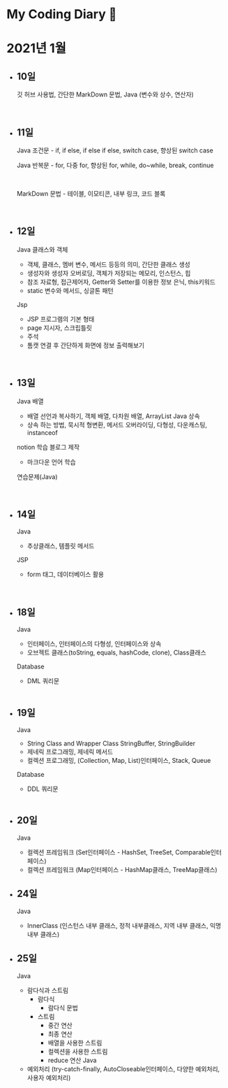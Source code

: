 # My Coding Diary :date:
# 2021년 1월
- ## 10일
    깃 허브 사용법, 간단한 MarkDown 문법, Java (변수와 상수, 연산자)

<br>

- ## 11일 
    Java 조건문 - if, if else, if else if else, switch case, 향상된 switch case 

    Java 반복문 - for, 다중 for, 향상된 for, while, do~while, break, continue 
    
    <br>

    MarkDown 문법 - 테이블, 이모티콘, 내부 링크, 코드 블록

<br>

- ## 12일
    Java 클래스와 객체 
    - 객체, 클래스, 멤버 변수, 메서드 등등의 의미, 간단한 클래스 생성
    - 생성자와 생성자 오버로딩, 객체가 저장되는 메모리, 인스턴스, 힙
    - 참조 자료형, 접근제어자, Getter와 Setter를 이용한 정보 은닉, this키워드
    - static 변수와 메서드, 싱글톤 패턴

    Jsp 
    - JSP 프로그램의 기본 형태
    - page 지시자, 스크립틀릿
    - 주석
    - 톰캣 연결 후 간단하게 화면에 정보 출력해보기

<br>

- ## 13일
    Java 배열
    - 배열 선언과 복사하기, 객체 배열, 다차원 배열, ArrayList
    Java 상속
    - 상속 하는 방법, 묵시적 형변환, 메서드 오버라이딩, 다형성, 다운캐스팅, instanceof

    notion 학습 블로그 제작
    - 마크다운 언어 학습

    연습문제(Java)

<br>

- ## 14일
    Java 
    - 추상클래스, 템플릿 메서드

    JSP 
    - form 태그, 데이터베이스 활용

<br>

- ## 18일
    Java 
    - 인터페이스, 인터페이스의 다형성, 인터페이스와 상속 <br> 
    - 오브젝트 클래스(toString, equals, hashCode, clone), Class클래스

    Database
    - DML 쿼리문 

    <br>

- ## 19일
    Java 
    - String Class and Wrapper Class StringBuffer, StringBuilder<br>
    - 제네릭 프로그래밍, 제네릭 메서드
    - 컬렉션 프로그래밍, (Collection, Map, List)인터페이스, Stack, Queue

    Database 
    - DDL 쿼리문
    
    <br>

- ## 20일
    Java 
    - 컬렉션 프레임워크 (Set인터페이스 - HashSet, TreeSet, Comparable인터페이스) <br>
    - 컬렉션 프레임워크 (Map인터페이스 - HashMap클래스, TreeMap클래스)

- ## 24일
    Java 
    - InnerClass (인스턴스 내부 클래스, 정적 내부클래스, 지역 내부 클래스, 익명 내부 클래스)

- ## 25일
    Java 
    - 람다식과 스트림 
        - 람다식
            - 람다식 문법
        - 스트림
            - 중간 연산
            - 최종 연산
            - 배열을 사용한 스트림
            - 컬렉션을 사용한 스트림
            - reduce 연산
    Java 
    - 예외처리 (try-catch-finally, AutoCloseable인터페이스, 다양한 예외처리, 사용자 예외처리)
    


        